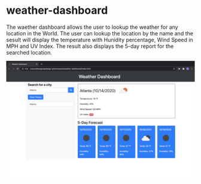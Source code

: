# weather-dashboard

The waether dashboard allows the user to lookup the weather for any location in the World. The user can lookup the location by the name and the sesult will display the temperature with Hunidity percentage, Wind Speed in MPH and UV Index. The result also displays the 5-day report for the searched location.

![alt text](https://github.com/Bhargava82/weather-dashboard/blob/main/Screen%20Shot%202020-10-14%20at%201.54.06%20PM.png)

